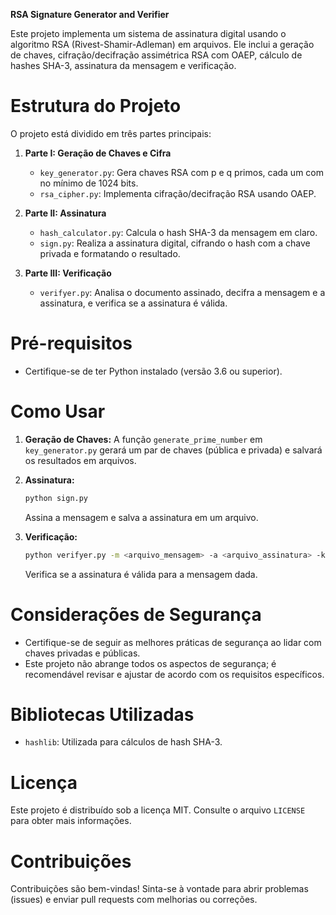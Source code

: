 **RSA Signature Generator and Verifier**

Este projeto implementa um sistema de assinatura digital usando o algoritmo RSA (Rivest-Shamir-Adleman) em arquivos. Ele inclui a geração de chaves, cifração/decifração assimétrica RSA com OAEP, cálculo de hashes SHA-3, assinatura da mensagem e verificação.

# Estrutura do Projeto

O projeto está dividido em três partes principais:

1. **Parte I: Geração de Chaves e Cifra**
   - `key_generator.py`: Gera chaves RSA com p e q primos, cada um com no mínimo de 1024 bits.
   - `rsa_cipher.py`: Implementa cifração/decifração RSA usando OAEP.

2. **Parte II: Assinatura**
   - `hash_calculator.py`: Calcula o hash SHA-3 da mensagem em claro.
   - `sign.py`: Realiza a assinatura digital, cifrando o hash com a chave privada e formatando o resultado.

3. **Parte III: Verificação**
   - `verifyer.py`: Analisa o documento assinado, decifra a mensagem e a assinatura, e verifica se a assinatura é válida.

# Pré-requisitos

- Certifique-se de ter Python instalado (versão 3.6 ou superior).

# Como Usar

1. **Geração de Chaves:**
   A função `generate_prime_number` em `key_generator.py` gerará um par de chaves (pública e privada) e salvará os resultados em arquivos.

2. **Assinatura:**
   ```bash
   python sign.py
   ```
   Assina a mensagem e salva a assinatura em um arquivo.

3. **Verificação:**
   ```bash
   python verifyer.py -m <arquivo_mensagem> -a <arquivo_assinatura> -k <chave_publica>
   ```
   Verifica se a assinatura é válida para a mensagem dada.

# Considerações de Segurança

- Certifique-se de seguir as melhores práticas de segurança ao lidar com chaves privadas e públicas.
- Este projeto não abrange todos os aspectos de segurança; é recomendável revisar e ajustar de acordo com os requisitos específicos.

# Bibliotecas Utilizadas

- `hashlib`: Utilizada para cálculos de hash SHA-3.

# Licença

Este projeto é distribuído sob a licença MIT. Consulte o arquivo `LICENSE` para obter mais informações.

# Contribuições

Contribuições são bem-vindas! Sinta-se à vontade para abrir problemas (issues) e enviar pull requests com melhorias ou correções.
